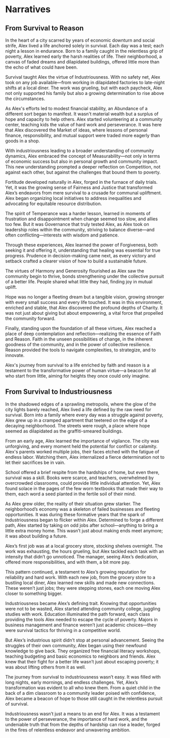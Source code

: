 # Narratives

## From Survival to Reason

In the heart of a city scarred by years of economic downturn and social strife, Alex lived a life anchored solely in survival. Each day was a test; each night a lesson in endurance. Born to a family caught in the relentless grip of poverty, Alex learned early the harsh realities of life. Their neighborhood, a canvas of faded dreams and dilapidated buildings, offered little more than the echo of what could have been.

Survival taught Alex the virtue of Industriousness. With no safety net, Alex took on any job available—from working in dilapidated factories to late-night shifts at a local diner. The work was grueling, but with each paycheck, Alex not only supported his family but also a growing determination to rise above the circumstances.

As Alex's efforts led to modest financial stability, an Abundance of a different sort began to manifest. It wasn't material wealth but a surplus of hope and capacity to help others. Alex started volunteering at a community center, teaching kids the value of hard work and perseverance. It was here that Alex discovered the Market of ideas, where lessons of personal finance, responsibility, and mutual support were traded more eagerly than goods in a shop.

With industriousness leading to a broader understanding of community dynamics, Alex embraced the concept of Measurability—not only in terms of economic success but also in personal growth and community impact. This new understanding prompted a deeper reflection on Competition, not against each other, but against the challenges that bound them to poverty.

Fortitude developed naturally in Alex, forged in the furnace of daily trials. Yet, it was the growing sense of Fairness and Justice that transformed Alex’s endeavors from mere survival to a crusade for communal upliftment. Alex began organizing local initiatives to address inequalities and advocating for equitable resource distribution.

The spirit of Temperance was a harder lesson, learned in moments of frustration and disappointment when change seemed too slow, and allies too few. But it was Governance that truly tested Alex, as Alex took on leadership roles within the community, striving to balance diverse—and often conflicting—interests with wisdom and patience.

Through these experiences, Alex learned the power of Forgiveness, both seeking it and offering it, understanding that healing was essential for true progress. Prudence in decision-making came next, as every victory and setback crafted a clearer vision of how to build a sustainable future.

The virtues of Harmony and Generosity flourished as Alex saw the community begin to thrive, bonds strengthening under the collective pursuit of a better life. People shared what little they had, finding joy in mutual uplift.

Hope was no longer a fleeting dream but a tangible vision, growing stronger with every small success and every life touched. It was in this environment, enriched and stable, that Alex discovered the profound depths of Charity. It was not just about giving but about empowering, a vital force that propelled the community forward.

Finally, standing upon the foundation of all these virtues, Alex reached a place of deep contemplation and reflection—realizing the essence of Faith and Reason. Faith in the unseen possibilities of change, in the inherent goodness of the community, and in the power of collective resilience. Reason provided the tools to navigate complexities, to strategize, and to innovate.

Alex's journey from survival to a life enriched by faith and reason is a testament to the transformative power of human virtue—a beacon for all who start from little, aiming for heights they once could only imagine.

## From Survival to Industriousness

In the shadowed edges of a sprawling metropolis, where the glow of the city lights barely reached, Alex lived a life defined by the raw need for survival. Born into a family where every day was a struggle against poverty, Alex grew up in a cramped apartment that teetered on the edge of a decaying neighborhood. The streets were rough, a place where hope seemed as dilapidated as the graffiti-smeared buildings.

From an early age, Alex learned the importance of vigilance. The city was unforgiving, and every moment held the potential for conflict or calamity. Alex's parents worked multiple jobs, their faces etched with the fatigue of endless labor. Watching them, Alex internalized a fierce determination not to let their sacrifices be in vain.

School offered a brief respite from the hardships of home, but even there, survival was a skill. Books were scarce, and teachers, overwhelmed by overcrowded classrooms, could provide little individual attention. Yet, Alex found solace in the pages of the few worn textbooks that made their way to them, each word a seed planted in the fertile soil of their mind.

As Alex grew older, the reality of their situation grew starker. The neighborhood’s economy was a skeleton of failed businesses and fleeting opportunities. It was during these formative years that the spark of Industriousness began to flicker within Alex. Determined to forge a different path, Alex started by taking on odd jobs after school—anything to bring a little extra money home. This wasn’t just about making ends meet anymore; it was about building a future.

Alex’s first job was at a local grocery store, stocking shelves overnight. The work was exhausting, the hours grueling, but Alex tackled each task with an intensity that didn’t go unnoticed. The manager, seeing Alex’s dedication, offered more responsibilities, and with them, a bit more pay.

This pattern continued, a testament to Alex’s growing reputation for reliability and hard work. With each new job, from the grocery store to a bustling local diner, Alex learned new skills and made new connections. These weren’t just jobs; they were stepping stones, each one moving Alex closer to something bigger.

Industriousness became Alex’s defining trait. Knowing that opportunities were not to be wasted, Alex started attending community college, juggling studies with work. Education illuminated the path forward, each class providing the tools Alex needed to escape the cycle of poverty. Majors in business management and finance weren’t just academic choices—they were survival tactics for thriving in a competitive world.

But Alex’s industrious spirit didn’t stop at personal advancement. Seeing the struggles of their own community, Alex began using their newfound knowledge to give back. They organized free financial literacy workshops, teaching budgeting and basic economics to neighbors and friends. Alex knew that their fight for a better life wasn’t just about escaping poverty; it was about lifting others from it as well.

The journey from survival to industriousness wasn’t easy. It was filled with long nights, early mornings, and endless challenges. Yet, Alex’s transformation was evident to all who knew them. From a quiet child in the back of a dim classroom to a community leader poised with confidence, Alex became a beacon of hope to those still caught in the relentless pursuit of survival.

Industriousness wasn’t just a means to an end for Alex. It was a testament to the power of perseverance, the importance of hard work, and the undeniable truth that from the depths of hardship can rise a leader, forged in the fires of relentless endeavor and unwavering ambition.